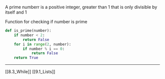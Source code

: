 A prime numberr is a positive integer, 
greater than 1
that is only divisible by itself and 1

Function for checking if number is prime

``` python
def is_prime(number):	
	if number < 2:
		return False
	for i in range(2, number):
		if number % i == 0:
			return False
	return True
```

---
[[8.3_While]]
[[9.1_Lists]]
